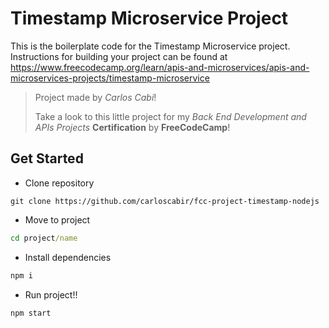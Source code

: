 # Timestamp Microservice Project 

This is the boilerplate code for the Timestamp Microservice project. Instructions for building your project can be found at https://www.freecodecamp.org/learn/apis-and-microservices/apis-and-microservices-projects/timestamp-microservice

> Project made by _Carlos Cabi_!
>
> Take a look to this little project for my _Back End Development and APIs Projects_ **Certification** by **FreeCodeCamp**! 


## Get Started
- Clone repository
```
git clone https://github.com/carloscabir/fcc-project-timestamp-nodejs
```

- Move to project 
```cmd
cd project/name
```

- Install dependencies
```cmd
npm i
```

- Run project!!
```
npm start
```
